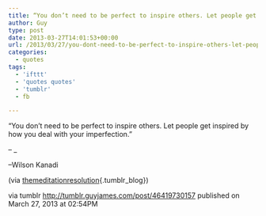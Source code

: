 ```yaml
---
title: “You don’t need to be perfect to inspire others. Let people get inspired by how you deal with your…”
author: Guy
type: post
date: 2013-03-27T14:01:53+00:00
url: /2013/03/27/you-dont-need-to-be-perfect-to-inspire-others-let-people-get-inspired-by-how-you-deal-with-your-2/
categories:
  - quotes
tags:
  - 'ifttt'
  - 'quotes quotes'
  - 'tumblr'
  - fb

---
```

“You don’t need to be perfect to inspire others. Let people get inspired by how you deal with your imperfection.”

&#8211; _</p> 

&#8211;<span>Wilson Kanadi</span>

(via [themeditationresolution][1]{.tumblr_blog})

</em>

via tumblr http://tumblr.guyjames.com/post/46419730157 published on March 27, 2013 at 02:54PM

 [1]: http://web.archive.org/web/20161014083253/http://themeditationresolution.tumblr.com:80/